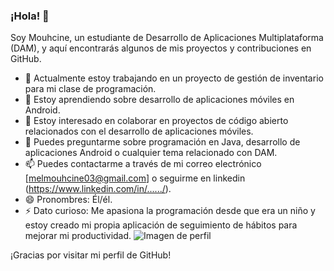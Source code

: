 ### ¡Hola! 👋

Soy Mouhcine, un estudiante de Desarrollo de Aplicaciones Multiplataforma (DAM), y aquí encontrarás algunos de mis proyectos y contribuciones en GitHub.

- 🔭 Actualmente estoy trabajando en un proyecto de gestión de inventario para mi clase de programación.
- 🌱 Estoy aprendiendo sobre desarrollo de aplicaciones móviles en Android.
- 👯 Estoy interesado en colaborar en proyectos de código abierto relacionados con el desarrollo de aplicaciones móviles.
- 💬 Puedes preguntarme sobre programación en Java, desarrollo de aplicaciones Android o cualquier tema relacionado con DAM.
- 📫 Puedes contactarme a través de mi correo electrónico [melmouhcine03@gmail.com] o seguirme en linkedin (https://www.linkedin.com/in/....../).
- 😄 Pronombres: Él/él.
- ⚡ Dato curioso: Me apasiona la programación desde que era un niño y estoy creado mi propia aplicación de seguimiento de hábitos para mejorar mi productividad.
![Imagen de perfil](https://avatars.githubusercontent.com/u/116721500?s=400&u=a0817235abb4492ecff8ea157d0ddf18bbf9514b&v=4)









¡Gracias por visitar mi perfil de GitHub!

